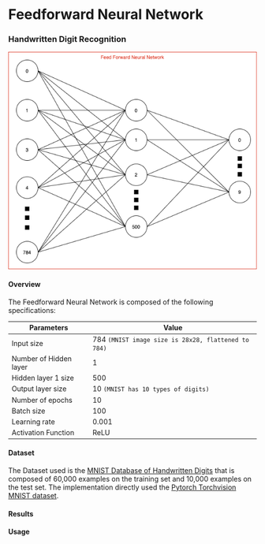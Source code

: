 # Feedforward Neural Network

### Handwritten Digit Recognition

![Architecture of the feedforward neural network implemented](assets/images/ffnn.png)

#### Overview
The Feedforward Neural Network is composed of the following specifications:

Parameters | Value |
--- | --- |
Input size | 784 `(MNIST image size is 28x28, flattened to 784)` |
Number of Hidden layer| 1|
Hidden layer 1 size | 500 |
Output layer size | 10 `(MNIST has 10 types of digits)`|
Number of epochs | 10 |
Batch size | 100|
Learning rate | 0.001|
Activation Function | ReLU
#### Dataset
The Dataset used is the [MNIST Database of Handwritten Digits](http://yann.lecun.com/exdb/mnist/) that is composed of 60,000 examples on the training set and 10,000 examples on the test set. The implementation directly used the [Pytorch Torchvision MNIST dataset](https://pytorch.org/docs/stable/_modules/torchvision/datasets/mnist.html).

#### Results
#### Usage
